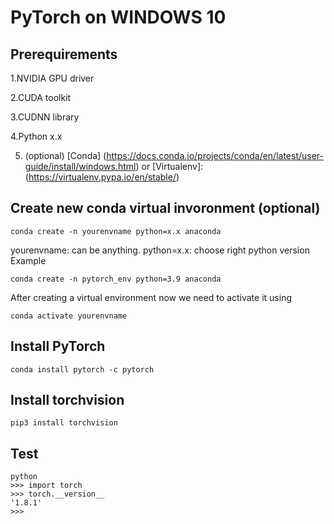 # PyTorch on WINDOWS 10

## Prerequirements
1.NVIDIA GPU driver

2.CUDA toolkit

3.CUDNN library

4.Python x.x

5. (optional) [Conda] (https://docs.conda.io/projects/conda/en/latest/user-guide/install/windows.html) or [Virtualenv]: (https://virtualenv.pypa.io/en/stable/)

## Create new conda virtual invoronment (optional)
```
conda create -n yourenvname python=x.x anaconda
```
yourenvname: can be anything.
python=x.x: choose right python version 
Example  
```
conda create -n pytorch_env python=3.9 anaconda
```

After creating a virtual environment now we need to activate it using

```
conda activate yourenvname
```

## Install PyTorch 

```
conda install pytorch -c pytorch
```

## Install torchvision

```
pip3 install torchvision
```

## Test
```
python
>>> import torch
>>> torch.__version__
'1.8.1'
>>>
```
